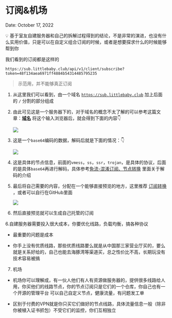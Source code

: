 # 订阅&机场

Date: October 17, 2022

<aside>
💡 基于室友自建服务器和自己的拆解过程得到的结论，不是非常的演进，也没有什么实用价值，只是可以在自定义组合订阅的时候，或者是想要探求什么的时候能够帮到你

</aside>

我们看到的订阅都是这样的

```https://sub.littlebaby.club/api/v1/client/subscribe?token=48f134aea6971ff4884b54314485795235```

> 示范用，并不能够真正订阅

1. 从这里我们可以看到，由一个域名 [`https://sub.littlebaby.club`](https://sub.sakuracat.club/api/v1/client/subscribe?token=48f134aea6971ff4884b54314d577665)  加上后面的 `/` 分割的部分组成

2. 由此可见这是一个服务器下的，对于域名的概念不太了解的可以参考这篇文章：**[域名](https://www.notion.so/d37ad63ebe5140938ea5c5601aa7e808)** 将这个输入浏览器后，就会得到下面的内容👇
    
    ![](https://pomf2.lain.la/f/tt54xa8m.png)
    
3. 这是一个`base64`编码的数据，解码后就是下面的情况：👇
    
    ![](https://pomf2.lain.la/f/swnft9w6.jpg)
    
4. 这是具体的节点信息，前面的`vmess`，`ss`，`ssr`，`trojan`，是具体的协议，后面的是具体`base64`再进行解码，具体参考[免流-混淆订阅、节点转换](https://www.notion.so/be090a08bd974053b304d4dbad81e1b6) 里面关于解码的介绍
5. 最后将自己需要的内容，分配在一个能够直接预览的地方，这里推荐 [订阅转换](https://www.notion.so/be090a08bd974053b304d4dbad81e1b6) ，或者可以自行在GitHub里面
    
    ![](https://pomf2.lain.la/f/r5q6dqpr.png)
    
5. 然后直接预览就可以生成自己托管的订阅

6.自建服务器需要投入很大成本，你要优化线路，负载均衡，搞各种协议

- 最重要的问题是成本

- 你手上没有优质线路，那些优质线路要么就是从中国那三家营业厅买的，要么就是关系好给的，自己也能去海豚湾等渠道买，总之性价比不高，长期玩没有技术容易被搞

7. 机场

- 机场你可以理解成，有一伙人他们有人有资源做服务器的，提供很多线路给人用，你买他们的线路节点，你的节点订阅只是它们的一个仓库，你自己也有一个开源的管理平台 可以自己自定义节点，健康流量，有问题发工单

- 区别于付费的VPN就是你只买它们做好的节点线路，具体流量信息一般（除非你被植入证书抓包）不受它们的监控，你们互相独立
